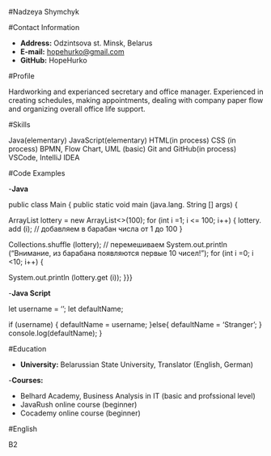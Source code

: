 #Nadzeya Shymchyk  

#Contact Information  

- __Address:__ Odzintsova st. Minsk, Belarus
- __E-mail:__ hopehurko@gmail.com
- __GitHub:__ HopeHurko  


#Profile  

Hardworking and experianced secretary and office manager. Experienced  in creating schedules, making appointments, dealing with company paper flow and organizing overall office life support.

#Skills  

Java(elementary)
JavaScript(elementary)
HTML(in process)
CSS (in process)
BPMN, Flow Chart, UML (basic)
Git and GitHub(in process)
VSCode, IntelliJ IDEA

#Code Examples

-__Java__  

public class Main {
public static void main (java.lang. String [] args) {

ArrayList <Integer>lottery = new ArrayList<>(100);
for (int i =1; i <= 100; i++) {
lottery. add (i); // добавляем в барабан числа от 1 до 100
}

Collections.shuffle (lottery); // перемешиваем
System.out.println (“Внимание, из барабана появляются первые 10 чисел!”);
for (int i =0; i <10; i++) {

System.out.println (lottery.get (i));
}}}

-__Java Script__  

let username = ‘’;
let defaultName;

if (username) {
defaultName = username;
}else{
defaultName = ‘Stranger’;
}
console.log(defaultName);
}

#Education  

- __University:__ Belarussian State University, Translator (English, German)  

-__Courses:__   

* Belhard Academy, Business Analysis in IT (basic and profssional level)
* JavaRush online course (beginner)
* Cocademy online course (beginner)

#English  

B2
